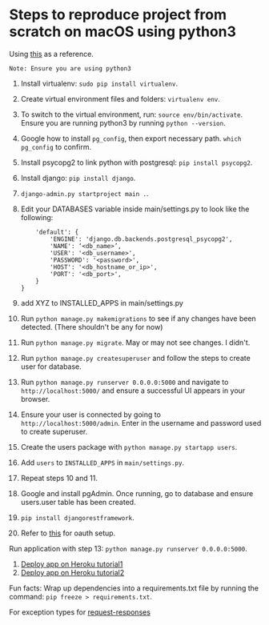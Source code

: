 # Steps to reproduce project from scratch on macOS using python3

Using [this](https://www.enterprisedb.com/postgres-tutorials/how-use-postgresql-django) as a reference.

``Note: Ensure you are using python3``

1. Install virtualenv: `sudo pip install virtualenv`.
2. Create virtual environment files and folders: `virtualenv env`.
3. To switch to the virtual environment, run: `source env/bin/activate`. Ensure you are running python3 by running `python --version`.
4. Google how to install ``pg_config``, then export necessary path. `which pg_config` to confirm.
5. Install psycopg2 to link python with postgresql: `pip install psycopg2`.
6. Install django: `pip install django`.
7. `django-admin.py startproject main .`.
8. Edit your DATABASES variable inside main/settings.py to look like the following:

    ```DATABASES = {
        'default': {
            'ENGINE': 'django.db.backends.postgresql_psycopg2',
            'NAME': ‘<db_name>’,
            'USER': '<db_username>',
            'PASSWORD': '<password>',
            'HOST': '<db_hostname_or_ip>',
            'PORT': '<db_port>',
        }
    }
    ```

9. add XYZ to INSTALLED_APPS in main/settings.py
10. Run `python manage.py makemigrations` to see if any changes have been detected. (There shouldn't be any for now)
11. Run `python manage.py migrate`. May or may not see changes. I didn't.
12. Run `python manage.py createsuperuser` and follow the steps to create user for database.
13. Run `python manage.py runserver 0.0.0.0:5000` and navigate to ``http://localhost:5000/`` and ensure a successful UI appears in your browser.
14. Ensure your user is connected by going to ``http://localhost:5000/admin``. Enter in the username and password used to create superuser.
15. Create the users package with `python manage.py startapp users`.
16. Add ``users`` to ``INSTALLED_APPS`` in ``main/settings.py``.
17. Repeat steps 10 and 11.
18. Google and install pgAdmin. Once running, go to database and ensure users.user table has been created.
19. `pip install djangorestframework`.
20. Refer to [this](https://django-oauth-toolkit.readthedocs.io/en/latest/tutorial/tutorial_01.html) for oauth setup.

Run application with step 13: `python manage.py runserver 0.0.0.0:5000`.
<!-- Run it with secure ssl: `python manage.py runsslserver 0.0.0.0:5000` -->

1. [Deploy app on Heroku tutorial1](https://medium.com/@hdsingh13/deploying-django-app-on-heroku-with-postgres-as-backend-b2f3194e8a43)
2. [Deploy app on Heroku tutorial2](https://medium.com/@BennettGarner/deploying-django-to-heroku-connecting-heroku-postgres-fcc960d290d1)

Fun facts:
Wrap up dependencies into a requirements.txt file by running the command: `pip freeze > requirements.txt`.

For exception types for [request-responses](https://docs.djangoproject.com/en/3.0/ref/request-response/#django.http.HttpResponseBadRequest)
